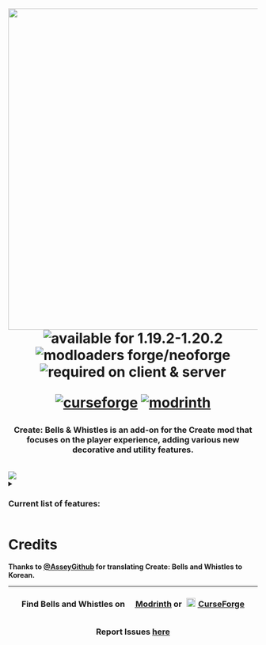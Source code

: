 <!-- https://github.com/alexandsr/BellsAndWhistlesMod/assets/61996958/f9f218a6-0291-4b5a-9ba0-bb7671531bc0 
https://github.com/alexandsr/BellsAndWhistlesMod/assets/61996958/f1bca833-5df6-477f-ad89-5501e3fee29d https://github.com/alexandsr/BellsAndWhistlesMod/assets/61996958/98c3643b-d6a7-4e96-9cd5-6a8cea87ecb9 
https://github.com/alexandsr/BellsAndWhistlesMod/assets/61996958/0cc7160d-08c8-42ff-b8f4-f8c5f0711d83 --> 
<h1 align="center"><img src="https://github.com/alexandsr/BellsAndWhistlesMod/assets/61996958/5fc70d01-c430-4de1-b547-691e032d75e1" width=650>

<div align="center">
   <img src="https://img.shields.io/badge/available%20for-1.19.2‒1.20.2-992333" alt="available for 1.19.2-1.20.2">
   <img src="https://img.shields.io/badge/modloaders-Forge%20%26%20NeoForge-992333" alt="modloaders forge/neoforge">
   <img alt="required on client & server" src="https://img.shields.io/badge/required%20on-client%20%26%20server-992333">

   <a href="https://curseforge.com/minecraft/mc-mods/bellsandwhistles"><img src="https://cf.way2muchnoise.eu/905040.svg" alt="curseforge"></a>
   <a href="https://modrinth.com/mod/bellsandwhistles"><img src="https://img.shields.io/modrinth/dt/gJ5afkVv?logo=modrinth&label=&suffix=%20&style=flat&color=242629&labelColor=5ca424&logoColor=1c1c1c" alt="modrinth"></a>
   
   <!--<br>
   <img src="https://wakatime.com/badge/user/d3e71387-5f47-4f39-81e8-9b14b9457c4b/project/af4286ec-a411-416b-bfdf-cffd14a99214.svg" alt="wakatime">-->
</div></h1>
<div align="center">
<h3>Create: Bells & Whistles is an add-on for the Create mod that focuses on the player experience, adding various new decorative and utility features.</h3><br>
   </div>
<img src="https://github.com/alexandsr/BellsAndWhistlesMod/assets/61996958/d42cad7f-29f4-4114-9048-236dcc4a01b3">
<details>
<summary><h3>Current list of features:</h3></summary>
<br>
<ul>
   <li>Train Pilots
      <ul>
         <li>Metal Train Pilot</li>
         <li>Andesite Alloy Train Pilot</li>
         <li>Brass Train Pilot</li>
         <li>Copper Train Pilot</li>
         <li>Polished Crimsite Train Pilot</li>
         <li>Polished Veridium Train Pilot</li>
         <li>Polished Asurine Train Pilot</li>
         <li>Polished Ochrum Train Pilot</li>
         <li>Polished Limestone Train Pilot</li>
      </ul>
   </li>
   <li>Andesite, Brass and Copper Grab Bar Blocks
     <ul>
      <li>Behave like ladders</li>
      <li>Work on trains</li>
      <li>Can be crafted or made in a stonecutter</li>
   </ul>
   </li>
  <li>Andesite, Brass and Copper Bogie Step Blocks
  <ul>
      <li>Extend 1 block below where they are placed.</li>
      <li>Behave like ladders</li>
      <li>Work on trains</li>
      <li>Can be crafted or made in a stonecutter</li>
   </ul> 
   <li>Station Platform Block
</ul> 
</details>

# Credits

**Thanks to [@AsseyGithub](https://github.com/AsseyGithub) for translating Create: Bells and Whistles to Korean.**

---

<div align="center">
   
   <h3>Find Bells and Whistles on <a href="https://modrinth.com/mod/bellsandwhistles"><span style="margin-top:6px"><img src="https://raw.githubusercontent.com/alexandsr/BellsAndWhistlesMod/main/.assets/modrinth.webp" width="16"></span> Modrinth</a> or <a href="https://legacy.curseforge.com/minecraft/mc-mods/bellsandwhistles"><span style="padding:5px"><img src="https://raw.githubusercontent.com/alexandsr/BellsAndWhistlesMod/9f44e0cb812b00da5d1c60eb691efb9f69761cb3/.assets/curseforge.svg" width="18"></span> CurseForge</a>
<br><br>
   
Report Issues <a href="https://github.com/sudolev/BellsAndWhistlesMod/issues">here</a></h3>
</div>
<!--https://github.com/alexandsr/BellsAndWhistlesMod/assets/61996958/154e2b0b-5df7-4e7e-83c2-0d08a36e535d-->
